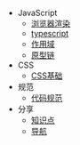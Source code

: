 - JavaScript
  - [浏览器渲染](src/js/web)
  - [typescript](src/ts/ts0_1)
  - [作用域](src/js/scope)
  - [原型链](src/js/prototype)
- CSS
  - [CSS基础](src/css/%E6%A8%A1%E5%9D%97%E5%8C%96.md)
- 规范
  - [代码规范](src/lint/lint)
- 分享
  - [知识点](src/share/knowledge)
  - [导航](src/share/guide)

